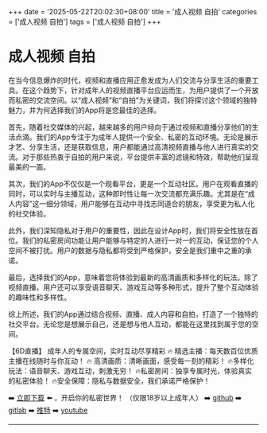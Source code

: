 +++
date = '2025-05-22T20:02:30+08:00'
title = '成人视频 自拍'
categories = ['成人视频 自拍']
tags = ['成人视频 自拍']
+++

# 成人视频 自拍

在当今信息爆炸的时代，视频和直播应用正愈发成为人们交流与分享生活的重要工具。在这个趋势下，针对成年人的视频直播平台应运而生，为用户提供了一个开放而私密的交流空间。以“成人视频”和“自拍”为关键词，我们将探讨这个领域的独特魅力，并为何选择我们的App将是您最佳的选择。

首先，随着社交媒体的兴起，越来越多的用户倾向于通过视频和直播分享他们的生活点滴。我们的App专注于为成年人提供一个安全、私密的互动环境。无论是展示才艺、分享生活，还是获取信息，用户都能通过高清视频直播与他人进行真实的交流。对于那些热衷于自拍的用户来说，平台提供丰富的滤镜和特效，帮助他们呈现最美的一面。

其次，我们的App不仅仅是一个观看平台，更是一个互动社区。用户在观看直播的同时，可以实时与主播互动，这种即时性让每一次交流都充满乐趣。尤其是在“成人内容”这一细分领域，用户能够在互动中寻找志同道合的朋友，享受更为私人化的社交体验。

此外，我们深知隐私对于用户的重要性，因此在设计App时，我们将安全性放在首位。我们的私密房间功能让用户能够与特定的人进行一对一的互动，保证您的个人空间不被打扰。用户的数据与隐私都将受到严格保护，安全是我们重中之重的承诺。

最后，选择我们的App，意味着您将体验到最新的高清画质和多样化的玩法。除了视频直播，用户还可以享受语音聊天、游戏互动等多种形式，提升了整个互动体验的趣味性和多样性。

综上所述，我们的App通过结合视频、直播、成人内容和自拍，打造了一个独特的社交平台。无论您是想展示自己，还是想与他人互动，都能在这里找到属于您的空间。

【6D直播】
成年人的专属空间，实时互动尽享精彩
🔥 精选主播：每天数百位优质主播在线随时与你互动！
🔥 高清画质：清晰画面，感受每一刻的精彩！
🔥多样化玩法：语音聊天、游戏互动，刺激无穷！
🔥私密房间：独享专属时光，体验真实的私密体验！
🔥安全保障：隐私与数据安全，我们承诺严格保护！

➡️ [立即下载](https://down123.s3.ap-east-1.amazonaws.com/down/down.html?channelCode=blog) ⬅️ ，开启你的私密世界！
（仅限18岁以上成年人）
➡️ [github](https://aldult-live.github.io/)
➡️ [gitlab](https://seo-09598d.gitlab.io/)
➡️ [推特](https://x.com/wegame33)
➡️ [youtube](https://www.youtube.com/@6Dlive)

---
